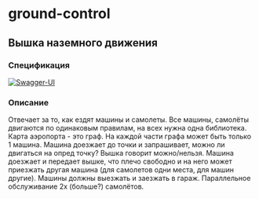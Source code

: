 # ground-control

## Вышка наземного движения

### Спецификация

[![Swagger-UI](https://img.shields.io/badge/Swagger-UI-brightgreen?logo=swagger)](https://docs.reaport.ru/)

### Описание

Отвечает за то, как ездят машины и самолеты. Все машины, самолёты двигаются по одинаковым правилам, на всех нужна одна библиотека. Карта аэропорта - это граф. На каждой части графа может быть только 1 машина. Машина доезжает до точки и запрашивает, можно ли двигаться на опред точку? Вышка говорит можно/нельзя. Машина доезжает и передает вышке, что плечо свободно и на него может приезжать другая машина (для самолетов одни места, для машин другие). Машины должны выезжать и заезжать в гараж. Параллельное обслуживание 2х (больше?) самолётов.
